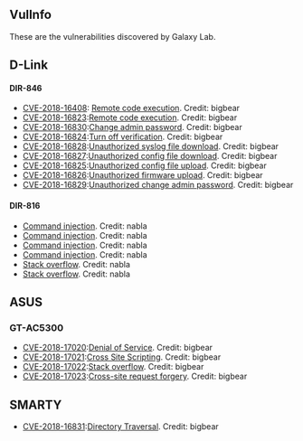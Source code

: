 VulInfo
----------------

These are the vulnerabilities discovered by Galaxy Lab.

## D-Link

#### DIR-846

- [CVE-2018-16408](https://cve.mitre.org/cgi-bin/cvename.cgi?name=CVE-2018-16408): [Remote code execution](https://github.com/PAGalaxyLab/VulInfo/blob/master/D-Link/DIR-846/D-Link%20DIR-846%20RCE.md). Credit: bigbear
- [CVE-2018-16823](https://cve.mitre.org/cgi-bin/cvename.cgi?name=CVE-2018-16823):[Remote code execution](https://github.com/PAGalaxyLab/VulInfo/blob/master/D-LINK%20DIR846%20RCE1.MD). Credit: bigbear
- [CVE-2018-16830](https://cve.mitre.org/cgi-bin/cvename.cgi?name=CVE-2018-16830):[Change admin password](https://github.com/PAGalaxyLab/VulInfo/blob/master/D-LINK%20DIR846%20auth%20change%20admin%20pass.MD). Credit: bigbear
- [CVE-2018-16824](https://cve.mitre.org/cgi-bin/cvename.cgi?name=CVE-2018-16824):[Turn off verification](https://github.com/PAGalaxyLab/VulInfo/blob/master/D-LINK%20DIR846%20tun%20off%20verification.MD). Credit: bigbear
- [CVE-2018-16828](https://cve.mitre.org/cgi-bin/cvename.cgi?name=CVE-2018-16828):[Unauthorized syslog file download](https://github.com/PAGalaxyLab/VulInfo/blob/master/D-LINK%20DIR846%20RCE%20download%20syslogfile.MD). Credit: bigbear
- [CVE-2018-16827](https://cve.mitre.org/cgi-bin/cvename.cgi?name=CVE-2018-16827):[Unauthorized config file download](https://github.com/PAGalaxyLab/VulInfo/blob/master/D-LINK%20DIR846%20download%20cfgfile.MD). Credit: bigbear
- [CVE-2018-16825](https://cve.mitre.org/cgi-bin/cvename.cgi?name=CVE-2018-16825):[Unauthorized config file upload](https://github.com/PAGalaxyLab/VulInfo/blob/master/D-LINK%20DIR846%20unauth%20configfile%20upload.MD). Credit: bigbear
- [CVE-2018-16826](https://cve.mitre.org/cgi-bin/cvename.cgi?name=CVE-2018-16826):[Unauthorized firmware upload](https://github.com/PAGalaxyLab/VulInfo/blob/master/D-LINK%20DIR846%20unauth%20FirmWare%20upload.MD). Credit: bigbear
- [CVE-2018-16829](https://cve.mitre.org/cgi-bin/cvename.cgi?name=CVE-2018-16829):[Unauthorized change admin password](https://github.com/PAGalaxyLab/VulInfo/blob/master/D-LINK%20DIR846%20unauth%20change%20admin%20pass.MD). Credit: bigbear

#### DIR-816

- [Command injection](https://github.com/PAGalaxyLab/VulInfo/blob/master/D-Link/DIR-816/cmd_injection_0). Credit: nabla
- [Command injection](https://github.com/PAGalaxyLab/VulInfo/blob/master/D-Link/DIR-816/cmd_injection_1). Credit: nabla
- [Command injection](https://github.com/PAGalaxyLab/VulInfo/blob/master/D-Link/DIR-816/cmd_injection_2). Credit: nabla
- [Command injection](https://github.com/PAGalaxyLab/VulInfo/blob/master/D-Link/DIR-816/cmd_injection_3). Credit: nabla
- [Stack overflow](https://github.com/PAGalaxyLab/VulInfo/blob/master/D-Link/DIR-816/stack_overflow_0). Credit: nabla
- [Stack overflow](https://github.com/PAGalaxyLab/VulInfo/blob/master/D-Link/DIR-816/stack_overflow_1). Credit: nabla


## ASUS

### GT-AC5300

- [CVE-2018-17020](https://cve.mitre.org/cgi-bin/cvename.cgi?name=CVE-2018-17020):[Denial of Service](https://github.com/PAGalaxyLab/VulInfo/blob/master/ASUS/ASUS%20GT-AC5300%20DOS1.MD). Credit: bigbear
- [CVE-2018-17021](https://cve.mitre.org/cgi-bin/cvename.cgi?name=CVE-2018-17021):[Cross Site Scripting](https://github.com/PAGalaxyLab/VulInfo/blob/master/ASUS/ac5300_xss/ASUS%20GT-AC5300%20XSS.MD). Credit: bigbear
- [CVE-2018-17022](https://cve.mitre.org/cgi-bin/cvename.cgi?name=CVE-2018-17022):[Stack overflow](https://github.com/PAGalaxyLab/VulInfo/blob/master/ASUS/buffer_overflow/ASUS%20GT-AC5300%20stack%20overflow.MD). Credit: bigbear
- [CVE-2018-17023](https://cve.mitre.org/cgi-bin/cvename.cgi?name=CVE-2018-17023):[Cross-site request forgery](https://github.com/PAGalaxyLab/VulInfo/blob/master/ASUS/csrf_bypass_referer/ASUS%20GT-AC5300%20csrf%20bypass%20referer.MD). Credit: bigbear


## SMARTY
- [CVE-2018-16831](https://cve.mitre.org/cgi-bin/cvename.cgi?name=CVE-2018-16831):[Directory Traversal](https://github.com/smarty-php/smarty/issues/486). Credit: bigbear
